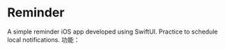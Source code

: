 # Reminder
A simple reminder iOS app developed using SwiftUI. Practice to schedule local notifications.
功能：
